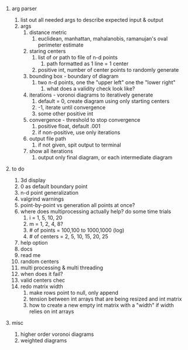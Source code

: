 1. arg parser
    1. list out all needed args to describe expected input & output
    1. args
        1. distance metric
            1. euclidean, manhattan, mahalanobis, ramanujan's oval perimeter estimate
        1. staring centers
            1. list of or path to file of n-d points
                1. path formatted as 1 line = 1 center
            1. positive int, number of center points to randomly generate
        1. bounding box - boundary of diagram
            1. two n-d points, one the "upper left" one the "lower right"
                1. what does a validity check look like?
        1. iterations - voronoi diagrams to iteratively generate
            1. default = 0, create diagram using only starting centers
            1. -1, iterate until convergence
            1. some other positive int
        1. convergence - threshold to stop convergence
            1. positive float, default .001
            1. if non-positive, use only iterations
        1. output file path
            1. if not given, spit output to terminal
        1. show all iterations
            1. output only final diagram, or each intermediate diagram

1. to do
    1. 3d display
    2. 0 as default boundary point
    3. n-d point generalization
    4. valgrind warnings
    5. point-by-point vs generation all points at once?
    6. where does multiprocessing actually help? do some time trials
       1. i = 1, 5, 10, 20
       2. m = 1, 2, 4, 8?
       3. \# of points = 100,100 to 1000,1000 (log)
       4. \# of centers = 2, 5, 10, 15, 20, 25
    7. help option
    8. docs
    9. read me
    10. random centers
    11. multi processing & multi threading
    12. when does it fail?
    13. valid centers chec
    14. redo matrix width
         1. make rows point to null, only append
         1. tension between int arrays that are being resized and int matrix
         1. how to create a new empty int matrix with a "width" if width relies on int arrays

1. misc
    1. higher order voronoi diagrams
    1. weighted diagrams